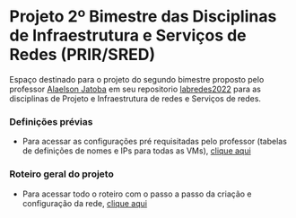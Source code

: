 # Projeto 2º Bimestre das Disciplinas de Infraestrutura e Serviços de Redes (PRIR/SRED)

Espaço destinado para o projeto do segundo bimestre proposto pelo professor [Alaelson Jatoba](https://github.com/alaelson) em seu repositorio [labredes2022](https://github.com/alaelson/labredes2022) para as disciplinas de Projeto e Infraestrutura de redes e Serviços de redes.

### Definições prévias
- Para acessar as configurações pré requisitadas pelo professor (tabelas de definições de nomes e IPs para todas as VMs), [clique aqui](pre-definicoes.md)

### Roteiro geral do projeto
- Para acessar todo o roteiro com o passo a passo da criação e configuração da rede, [clique aqui]()
